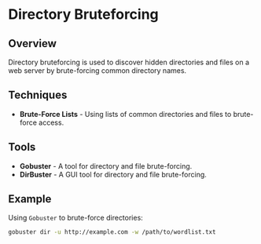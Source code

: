 
# Directory Bruteforcing

## Overview
Directory bruteforcing is used to discover hidden directories and files on a web server by brute-forcing common directory names.

## Techniques
- **Brute-Force Lists** - Using lists of common directories and files to brute-force access.

## Tools
- **Gobuster** - A tool for directory and file brute-forcing.
- **DirBuster** - A GUI tool for directory and file brute-forcing.

## Example
Using `Gobuster` to brute-force directories:
```bash
gobuster dir -u http://example.com -w /path/to/wordlist.txt

